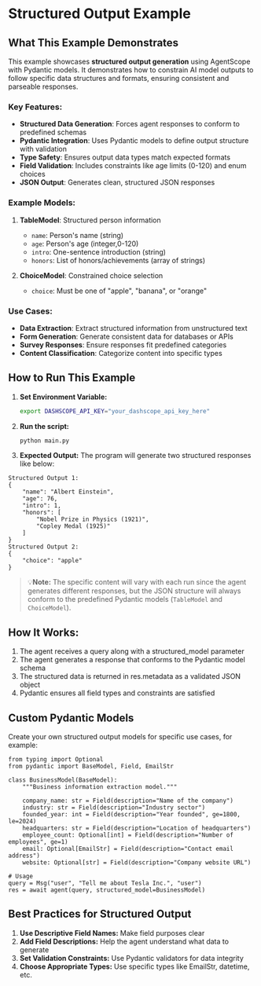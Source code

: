 # Structured Output Example

## What This Example Demonstrates

This example showcases **structured output generation** using AgentScope with Pydantic models. It demonstrates how to constrain AI model outputs to follow specific data structures and formats, ensuring consistent and parseable responses.

### Key Features:
- **Structured Data Generation**: Forces agent responses to conform to
  predefined schemas
- **Pydantic Integration**: Uses Pydantic models to define output structure with validation
- **Type Safety**: Ensures output data types match expected formats
- **Field Validation**: Includes constraints like age limits (0-120) and enum choices
- **JSON Output**: Generates clean, structured JSON responses

### Example Models:

1. **TableModel**: Structured person information
   - `name`: Person's name (string)
   - `age`: Person's age (integer,0-120)
   - `intro`: One-sentence introduction (string)
   - `honors`: List of honors/achievements (array of strings)

2. **ChoiceModel**: Constrained choice selection
   - `choice`: Must be one of "apple", "banana", or "orange"

### Use Cases:
- **Data Extraction**: Extract structured information from unstructured text
- **Form Generation**: Generate consistent data for databases or APIs
- **Survey Responses**: Ensure responses fit predefined categories
- **Content Classification**: Categorize content into specific types

## How to Run This Example
1. **Set Environment Variable:**
   ```bash
   export DASHSCOPE_API_KEY="your_dashscope_api_key_here"
   ```
2. **Run the script:**
    ```bash
   python main.py
   ```
3. **Expected Output:**
The program will generate two structured responses like below:
```
Structured Output 1:
{
    "name": "Albert Einstein",
    "age": 76,
    "intro": 1,
    "honors": [
        "Nobel Prize in Physics (1921)",
        "Copley Medal (1925)"
    ]
}
Structured Output 2:
{
    "choice": "apple"
}
```

>💡**Note:** The specific content will vary with each run since the agent generates different responses, but the JSON structure will always conform to the predefined Pydantic models (`TableModel` and `ChoiceModel`).

## How It Works:
1. The agent receives a query along with a structured_model parameter
2. The agent generates a response that conforms to the Pydantic model schema
3. The structured data is returned in res.metadata as a validated JSON object
4. Pydantic ensures all field types and constraints are satisfied

## Custom Pydantic Models
Create your own structured output models for specific use cases, for example:

```
from typing import Optional
from pydantic import BaseModel, Field, EmailStr

class BusinessModel(BaseModel):
    """Business information extraction model."""

    company_name: str = Field(description="Name of the company")
    industry: str = Field(description="Industry sector")
    founded_year: int = Field(description="Year founded", ge=1800, le=2024)
    headquarters: str = Field(description="Location of headquarters")
    employee_count: Optional[int] = Field(description="Number of employees", ge=1)
    email: Optional[EmailStr] = Field(description="Contact email address")
    website: Optional[str] = Field(description="Company website URL")

# Usage
query = Msg("user", "Tell me about Tesla Inc.", "user")
res = await agent(query, structured_model=BusinessModel)
```

## Best Practices for Structured Output

1. **Use Descriptive Field Names:** Make field purposes clear
2. **Add Field Descriptions:** Help the agent understand what data to generate
3. **Set Validation Constraints:** Use Pydantic validators for data integrity
4. **Choose Appropriate Types:** Use specific types like EmailStr, datetime, etc.